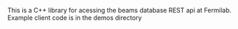 
This is a C++ library for acessing the beams database REST api
at Fermilab. 
Example client code is in the demos directory
